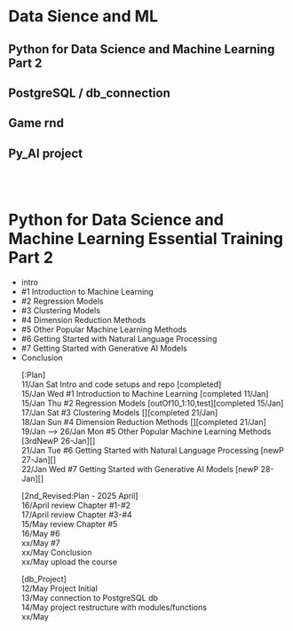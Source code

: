 # Data Sience and ML
## Python for Data Science and Machine Learning Part 2
## PostgreSQL / db_connection
## Game rnd
## Py_AI project

<br /> 
<br /> 
<h1>Python for Data Science and Machine Learning Essential Training Part 2</h1>

<ul>
    <li>intro</li>
    <li>#1 Introduction to Machine Learning</li>
    <li>#2 Regression Models</li>
    <li>#3 Clustering Models</li>
    <li>#4 Dimension Reduction Methods</li>
    <li>#5 Other Popular Machine Learning Methods</li>
    <li>#6 Getting Started with Natural Language Processing</li>
    <li>#7 Getting Started with Generative AI Models</li>
    <li>Conclusion</li>
</uk>

[:Plan]
<br /> 11/Jan Sat Intro and code setups and repo [completed]
<br /> 15/Jan Wed #1 Introduction to Machine Learning [completed 11/Jan]
<br /> 15/Jan Thu #2 Regression Models [outOf10_1:10,test][completed 15/Jan]
<br /> 17/Jan Sat #3 Clustering Models [][completed 21/Jan]
<br /> 18/Jan Sun #4 Dimension Reduction Methods [][completed 21/Jan]
<br /> 19/Jan --> 26/Jan Mon #5 Other Popular Machine Learning Methods [3rdNewP 26-Jan][]
<br /> 21/Jan Tue #6 Getting Started with Natural Language Processing [newP 27-Jan][]
<br /> 22/Jan Wed #7 Getting Started with Generative  AI Models [newP 28-Jan][]

[2nd_Revised:Plan - 2025 April] 
<br /> 16/April review Chapter #1-#2
<br /> 17/April review Chapter #3-#4
<br /> 15/May review Chapter #5
<br /> 16/May #6
<br /> xx/May #7
<br /> xx/May Conclusion 
<br /> xx/May upload the course

[db_Project]
<br /> 12/May Project Initial
<br /> 13/May connection to PostgreSQL db
<br /> 14/May project restructure with modules/functions 
<br /> xx/May
